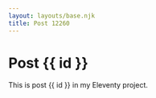 ```yaml
---
layout: layouts/base.njk
title: Post 12260
---
```


# Post {{ id }}

This is post {{ id }} in my Eleventy project.
